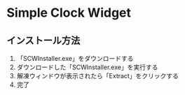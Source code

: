 # Simple Clock Widget
## インストール方法
1. 「SCWInstaller.exe」をダウンロードする
2. ダウンロードした「SCWInstaller.exe」を実行する
3. 解凍ウィンドウが表示されたら「Extract」をクリックする
4. 完了
